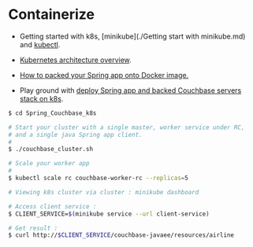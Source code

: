 # Containerize

*  Getting started with k8s, [minikube](./Getting start with minikube.md) and [kubectl](./Kubectl/md). 

*  [Kubernetes architecture overview](./K8s_Architecture.md). 


*  [How to packed your Spring app onto Docker image.](./Containerie-Springboot-App.md) 

*  Play ground with [deploy Spring app and backed Couchbase servers stack on k8s](./Spring_CouchBase_k8s).

```sh
$ cd Spring_Couchbase_k8s

# Start your cluster with a single master, worker service under RC, 
# and a single java Spring app client.
#
$ ./couchbase_cluster.sh

# Scale your worker app 
#
$ kubectl scale rc couchbase-worker-rc --replicas=5

# Viewing k8s cluster via cluster : minikube dashboard

# Access client service : 
$ CLIENT_SERVICE=$(minikube service --url client-service)

# Get result : 
$ curl http://$CLIENT_SERVICE/couchbase-javaee/resources/airline
```
